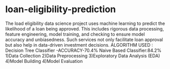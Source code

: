 # loan-eligibility-prediction
The load eligibility  data science project uses machine learning to predict the likelihood of a loan being approved. This includes rigorous data processing, feature engineering, model training, and checking to ensure model accuracy and unbiasedness. Such services not only facilitate loan approval but also help in data-driven investment decisions.
ALGORITHM USED : Decision Tree Classifier -ACCURACY-70.4%
                 Naive Based Classifier:84.2%
1)Data Collection
2)Data Preprocessing
3)Exploratory Data Analysis (EDA)
4)Model Building
4)Model Evaluation

